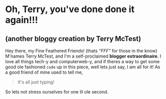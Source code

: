 # Oh, Terry, you've done done it again!!!
## (another bloggy creation by Terry McTest)  

Hey there, my Fine Feathered Friends! (thats _"FFF"_ for those in the know)  M'names Terry McTest, and I'm a self-proclaimed **blogger extraordinaire**.  I love all things tech-y and computerweb-y, and if theres a way to get some good ole fashioned `code` up in this piece, well lets just say, I am all for it!  As a good friend of mine used to tell me,  
>It's all just typing!  

So lets not stress ourselves for one lil ole second.
